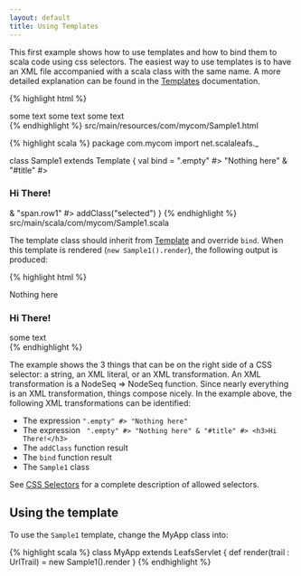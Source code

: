 ```yaml
---
layout: default
title: Using Templates
---
```


This first example shows how to use templates and how to bind them to scala code using css selectors. The easiest way to use templates is to have an XML file accompanied with a scala class with the same name. A more detailed explanation can be found in the [Templates](/templates.html) documentation.

{% highlight html %}
<div>
  <span class="empty">some text</span>
  <span id="title">some text</span>
  <span class="row1">some text</span>
</div>
{% endhighlight %}
<label>src/main/resources/com/mycom/Sample1.html</label>

{% highlight scala %}
package com.mycom
import net.scalaleafs._

class Sample1 extends Template {
  val bind = 
    ".empty" #> "Nothing here" &
    "#title" #> <h3>Hi There!</h3> &
    "span.row1" #> addClass("selected")
}
{% endhighlight %}
<label>src/main/scala/com/mycom/Sample1.scala</label>

The template class should inherit from [Template](/api/index.html#net.scalaleafs.Template) and override `bind`.
When this template is rendered (`new Sample1().render`), the following output is produced:

{% highlight html %}
<div>
  Nothing here
  <h3>Hi There!</h3>
  <span id="row1" class="selected">some text</span>
</div>
{% endhighlight %}

The example shows the 3 things that can be on the right side of a CSS selector: a string, an XML literal, or an XML transformation. An XML transformation is a NodeSeq => NodeSeq function. Since nearly everything is an XML transformation, things compose nicely. In the example above, the following XML transformations can be identified:

- The expression `".empty" #> "Nothing here"`
- The expression ` ".empty" #> "Nothing here" & "#title" #> <h3>Hi There!</h3>`
- The `addClass` function result
- The `bind` function result
- The `Sample1` class

See [CSS Selectors](/css-selectors.html) for a complete description of allowed selectors.

## Using the template

To use the `Sample1` template, change the MyApp class into:

{% highlight scala %}
class MyApp extends LeafsServlet {
  def render(trail : UrlTrail) = new Sample1().render
}
{% endhighlight %}
